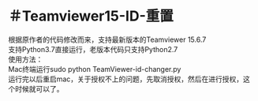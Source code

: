 ＃Teamviewer15-ID-重置
====
根据原作者的代码修改而来，支持最新版本的Teamviewer 15.6.7<br>
支持Python3.7直接运行，老版本代码只支持Python2.7<br>
使用方法：<br>
Mac终端运行sudo python TeamViewer-id-changer.py<br>
运行完以后重启mac，关于授权不上的问题，先取消授权，然后在进行授权，这个时候就可以了。
